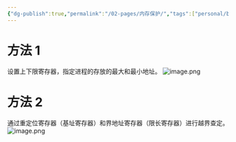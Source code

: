 ```yaml
---
{"dg-publish":true,"permalink":"/02-pages/内存保护/","tags":["personal/blog","os"]}
---
```


# 方法 1
设置上下限寄存器，指定进程的存放的最大和最小地址。
![image.png](https://yelanyanyu-img-bed.oss-cn-hangzhou.aliyuncs.com/img/blog/2024/09/20240911215639.png)

# 方法 2
通过重定位寄存器（基址寄存器）和界地址寄存器（限长寄存器）进行越界查定。
![image.png](https://yelanyanyu-img-bed.oss-cn-hangzhou.aliyuncs.com/img/blog/2024/09/20240911220134.png)
